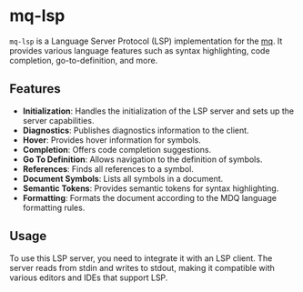# mq-lsp

`mq-lsp` is a Language Server Protocol (LSP) implementation for the [mq](https://mqlang.org/). It provides various language features such as syntax highlighting, code completion, go-to-definition, and more.

## Features

- **Initialization**: Handles the initialization of the LSP server and sets up the server capabilities.
- **Diagnostics**: Publishes diagnostics information to the client.
- **Hover**: Provides hover information for symbols.
- **Completion**: Offers code completion suggestions.
- **Go To Definition**: Allows navigation to the definition of symbols.
- **References**: Finds all references to a symbol.
- **Document Symbols**: Lists all symbols in a document.
- **Semantic Tokens**: Provides semantic tokens for syntax highlighting.
- **Formatting**: Formats the document according to the MDQ language formatting rules.

## Usage

To use this LSP server, you need to integrate it with an LSP client. The server reads from stdin and writes to stdout, making it compatible with various editors and IDEs that support LSP.
